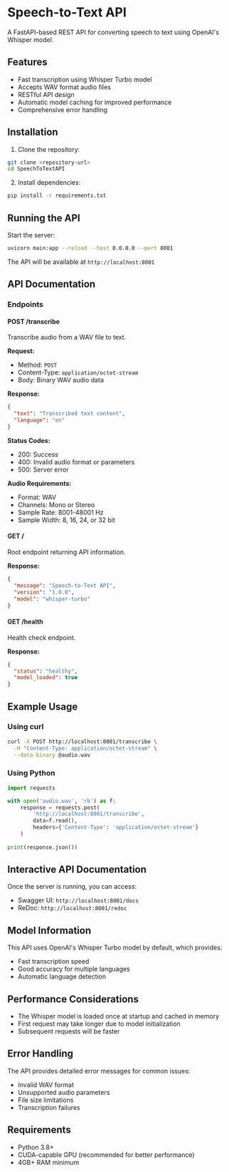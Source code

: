 # Speech-to-Text API

A FastAPI-based REST API for converting speech to text using OpenAI's Whisper model.

## Features

- Fast transcription using Whisper Turbo model
- Accepts WAV format audio files
- RESTful API design
- Automatic model caching for improved performance
- Comprehensive error handling

## Installation

1. Clone the repository:
```bash
git clone <repository-url>
cd SpeechToTextAPI
```

2. Install dependencies:
```bash
pip install -r requirements.txt
```

## Running the API

Start the server:
```bash
uvicorn main:app --reload --host 0.0.0.0 --port 8001
```

The API will be available at `http://localhost:8001`

## API Documentation

### Endpoints

#### POST /transcribe
Transcribe audio from a WAV file to text.

**Request:**
- Method: `POST`
- Content-Type: `application/octet-stream`
- Body: Binary WAV audio data

**Response:**
```json
{
  "text": "Transcribed text content",
  "language": "en"
}
```

**Status Codes:**
- 200: Success
- 400: Invalid audio format or parameters
- 500: Server error

**Audio Requirements:**
- Format: WAV
- Channels: Mono or Stereo
- Sample Rate: 8001-48001 Hz
- Sample Width: 8, 16, 24, or 32 bit

#### GET /
Root endpoint returning API information.

**Response:**
```json
{
  "message": "Speech-to-Text API",
  "version": "1.0.0",
  "model": "whisper-turbo"
}
```

#### GET /health
Health check endpoint.

**Response:**
```json
{
  "status": "healthy",
  "model_loaded": true
}
```

## Example Usage

### Using curl
```bash
curl -X POST http://localhost:8001/transcribe \
  -H "Content-Type: application/octet-stream" \
  --data-binary @audio.wav
```

### Using Python
```python
import requests

with open('audio.wav', 'rb') as f:
    response = requests.post(
        'http://localhost:8001/transcribe',
        data=f.read(),
        headers={'Content-Type': 'application/octet-stream'}
    )
    
print(response.json())
```

## Interactive API Documentation

Once the server is running, you can access:
- Swagger UI: `http://localhost:8001/docs`
- ReDoc: `http://localhost:8001/redoc`

## Model Information

This API uses OpenAI's Whisper Turbo model by default, which provides:
- Fast transcription speed
- Good accuracy for multiple languages
- Automatic language detection

## Performance Considerations

- The Whisper model is loaded once at startup and cached in memory
- First request may take longer due to model initialization
- Subsequent requests will be faster

## Error Handling

The API provides detailed error messages for common issues:
- Invalid WAV format
- Unsupported audio parameters
- File size limitations
- Transcription failures

## Requirements

- Python 3.8+
- CUDA-capable GPU (recommended for better performance)
- 4GB+ RAM minimum